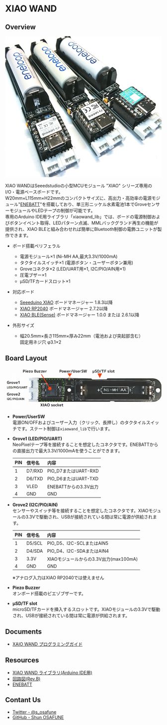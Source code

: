 # XIAO WAND

## Overview
![img_top](img/xiaowand_top2.jpg)

XIAO WANDはSeeedstudioの小型MCUモジュール "XIAO" シリーズ専用のI/O・電源ベースボードです。  
W20mm×L115mm×H22mmのコンパクトサイズに、高出力・高効率の電源モジュール"[ENEBATT](https://osafune.github.io/enebatt_jp.html)"を搭載しており、単三形ニッケル水素電池1本でGroveセンサーモジュールやLEDテープの制御が可能です。  
専用のArduino IDE用ライブラリ「xiaowand_lib」では、ボードの電源制御およびボタンイベント取得、LEDパターン点滅、MMLバックグランド再生の機能が提供され、XIAO BLEと組み合わせれば簡単にBluetooth制御の電飾ユニットが製作できます。

- ボード搭載ペリフェラル
	* 電源モジュール×1 (Ni-MH AA,最大3.3V/1000mA)
	* タクタイルスイッチ×1 (電源ボタン・ユーザーボタン兼用)
	* Groveコネクタ×2 (LED/UART用×1, I2C/PIO/AIN用×1)
	* 圧電ブザー×1
	* μSD/TFカードスロット×1

- 対応ボード
	* [Seeeduino XIAO](https://wiki.seeedstudio.com/Seeeduino-XIAO/) ボードマネージャー 1.8.3以降
	* [XIAO RP2040](https://wiki.seeedstudio.com/XIAO-RP2040/) ボードマネージャー 2.7.2以降
	* [XIAO BLE(Sense)](https://wiki.seeedstudio.com/XIAO_BLE/) ボードマネージャー 1.0.0 または 2.6.1以降

- 外形サイズ
	* 幅20.5mm×長さ115mm×厚み22mm（電池および突起部含む）  
	固定用ネジ穴 φ3.1×2

## Board Layout
![img_board](img/xiaowand_board.jpg)  

- **Power/UserSW**  
電源ON/OFFおよびユーザー入力（クリック、長押し）のタクタイルスイッチです。ステート制御は`xiaowand_lib`で行います。  

- **Grove1 (LED/PIO/UART)**  
NeoPixelテープ等を接続することを想定したコネクタです。ENEBATTからの直接出力で最大3.3V/1000mAを使うことができます。  

  |PIN|信号名|内容|
  |---|---|---|
  |1|D7/RXD|PIO_D7またはUART-RXD|
  |2|D6/TXD|PIO_D6またはUART-TXD|
  |3|VLED|ENEBATTからの3.3V出力|
  |4|GND|GND|

- **Grove2 (I2C/PIO/AIN)**  
センサーやスイッチ等を接続することを想定したコネクタです。XIAOモジュールの3.3Vで駆動され、USBが接続されている間は常に電源が供給されます。  

  |PIN|信号名|内容|
  |---|---|---|
  |1|D5/SCL|PIO_D5、I2C-SCLまたはAIN5|
  |2|D4/SDA|PIO_D4、I2C-SDAまたはAIN4|
  |3|3.3V|XIAOモジュールからの3.3V出力(max100mA)|
  |4|GND|GND|

  ※アナログ入力はXIAO RP2040では使えません  

- **Piezo Buzzer**  
オンボード搭載のピエゾブザーです。  

- **μSD/TF slot**  
microSD/TFカードを挿入するスロットです。XIAOモジュールの3.3Vで駆動され、USBが接続されている間は常に電源が供給されます。  


## Documents
- [XAIO WAND プログラミングガイド](xiaowand_programming_guide_jp.md)

## Resources
- [XIAO WAND ライブラリ(Arduino IDE用)](src/xiaowand_lib.ino)
- [回路図(Rev.B)](pcb/xiaowand_pcb_revb_schem.pdf)
- [ENEBATT](https://osafune.github.io/enebatt_jp.html)

## Contant Us
- [Twitter - @s_osafune](https://twitter.com/s_osafune)
- [GitHub - Shun OSAFUNE](https://github.com/osafune)
